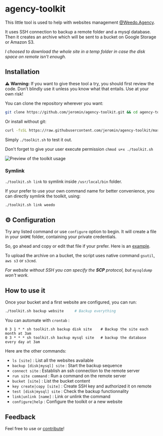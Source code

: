 # agency-toolkit
This little tool is used to help with websites management [@Weedo.Agency](https://weedo.agency).

It uses SSH connection to backup a remote folder and a mysql database.
Then it creates an archive which will be sent to a bucket on Google Storage or Amazon S3.

*I choosed to download the whole site in a temp folder in case the disk space on remote isn't enough.*

## Installation

⚠ **Warning:** If you want to give these tool a try, you should first review the code. Don’t blindly use it unless you know what that entails. Use at your own risk!

You can clone the repository wherever you want:

```bash
git clone https://github.com/jeromin/agency-toolkit.git && cd agency-toolkit
```

Or install without git:

```bash
curl -fsSL https://raw.githubusercontent.com/jeromin/agency-toolkit/master/toolkit.sh
```

Simply `./toolkit.sh` to test it out.

Don't forget to give your user execute permission `chmod u+x ./toolkit.sh`

![Preview of the toolkit usage](https://i.imgur.com/Go3kpik.png)

### Symlink

`./toolkit.sh link` to symlink inside `/usr/local/bin` folder.

If your prefer to use your own command name for better convenience, you can directly symlink the toolkit, using:

```bash
./toolkit.sh link weedo
```

## ⚙️ Configuration

Try any listed command or use `configure` option to begin.
It will create a file in your `$HOME` folder, containing your private credentials.

So, go ahead and copy or edit that file if your prefer.
Here is an [example](.example).

To upload the archive on a bucket, the script uses native command `gsutil`, `aws s3` or `s3cmd`.

*For website without SSH you can specify the __SCP__ protocol, but `mysqldump` won't work.*

## How to use it

Once your bucket and a first website are configured, you can run:

```bash
./toolkit.sh backup website 	# Backup everything
```

You can automate with `crontab` :

```cron
0 3 1 * * sh toolkit.sh backup disk site	# Backup the site each month at 3am
0 3 * * * sh toolkit.sh backup mysql site	# backup the database every day at 3am
```

Here are the other commands:

* `ls [site]`					: List all the websites available
* `backup [disk|mysql] site`	: Start the backup sequence
* `connect site`				: Establish an ssh connection to the remote server
* `run site command`			: Run a command on the remote server
* `bucket [site]`				: List the bucket content
* `key create|copy [site]`		: Create SSH key and authorized it on remote
* `test [disk|mysql] site`		: Check the backup functionnality 
* `link|unlink [name]`			: Link or unlink the command
* `configure|help`				: Configure the toolkit or a new website

## Feedback

Feel free to use or [contribute](https://github.com/jeromin/agency-toolkit/issues)!

